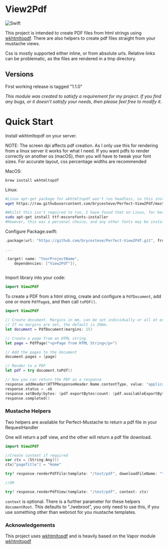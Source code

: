 # View2Pdf

![Swift](http://img.shields.io/badge/swift-4.0-orange.svg)

This project is intended to create PDF files from html strings using
[wkhtmltopdf](http://wkhtmltopdf.org/).  There are also helpers to create pdf files straight from your mustache views.

Css is mostly supported either inline, or from absolute urls.  Relative links can be problematic, as the files are rendered in a tmp directory.


## Versions
First working release is tagged "1.1.0"

_This module was created to satisfy a requirement for my project. If you find any bugs, or it doesn't satisfy your needs, then please feel free to modify it._

# Quick Start

Install wkhtmltopdf on your server. 

NOTE: The screen dpi affects pdf creation.  As I only use this for rendering from a linux server it works for what I need.
If you want pdfs to render correctly on another os (macOS), then you will have to tweak your font sizes.
For accurate layout, css percentage widths are recommended

MacOS:
``` 
brew install wkhtmltopdf

```

Linux:
``` bash
#Linux apt-get package for wkhtmltopdf won't run headless, so this installer will install a version that will
wget https://raw.githubusercontent.com/brycesteve/Perfect-View2Pdf/master/wkhtml_install.sh && chmod +x ./wkhtml_install.sh && ./wkhtml_install.sh

#Whilst this isn't required to run, I have found that on Linux, for better rendering of pdf better fonts are required.  I installed Windows fonts with:
sudo apt-get install ttf-mscorefonts-installer
#However, this was a personal choice, and any other fonts may be installed to match your css.
```

Configure Package.swift:

``` swift
.package(url: "https://github.com/brycesteve/Perfect-View2Pdf.git", from: "1.1.0")

...

.target( name: "YourProjectName",
	dependencies: ["View2Pdf"]),
	
```

Import library into your code:

``` swift
import View2Pdf
```

To create a PDF from a html string, create and configure a `PdfDocument`, add one or more `PdfPage`s,
and then call `toPDF()`.


``` swift
import View2Pdf

// Create document. Margins in mm, can be set individually or all at once.
// If no margins are set, the default is 20mm.
let document = PdfDocument(margins: 15)

// Create a page from an HTML string.
let page = PdfPage("<p>Page from HTML String</p>")

// Add the pages to the document
document.pages = [page]

// Render to a PDF
let pdf = try document.toPdf()

// Now you can return the PDF as a response
response.addHeader(HTTPResponseHeader.Name.contentType, value: "application/pdf")
response.status = .ok
response.setBody(bytes: (pdf.exportBytes(count: (pdf.availableExportBytes))))
response.completed()
```

### Mustache Helpers

Two helpers are available for Perfect-Mustache to return a pdf file in your RequestHandler

One will return a pdf view, and the other will return a pdf file download.

``` swift
import View2Pdf

//Create context if required
var ctx = [String:Any]()
ctx["pageTitle"] = "Home"

try? response.renderPdfFile(template: "/test/pdf", downloadFileName: "test.pdf", context: ctx)

//OR

try? response.renderPdfView(template: "/test/pdf", context: ctx)

```

`context` is optional.  There is a further parameter for these helpers `documentRoot`.  This defaults to "./webroot", you only need to use this, if you use something other than webroot for you mustache templates.


### Acknowledgements

This project uses [wkhtmltopdf](https://wkhtmltopdf.org) and is heavily based on the Vapor module [wkhtmltopdf](https://github.com/vapor-community/wkhtmltopdf)